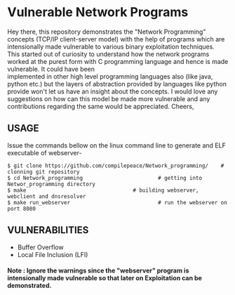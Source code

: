 # Vulnerable Network Programs
 
  Hey there, this repository demonstrates the "Network Programming" concepts (TCP/IP client-server model) with the help of programs
  which are intensionally made vulnerable to various binary exploitation techniques. This started out of curiosity to understand how
  the network programs worked at the purest form with C programming language and hence is made vulnerable. It could have been  
  implemented in other high level programming languages also (like java, python etc.) but the layers of abstraction provided by 
  languages like python provide won't let us have an insight about the concepts.
  I would love any suggestions on how can this model be made more vulnerable and any contributions regarding the same would be
  appreciated.
  Cheers,


## USAGE
Issue the commands bellow on the linux command line to generate and ELF executable of webserver-
	
```shell
$ git clone https://github.com/compilepeace/Network_programming/	# clonning git repository
$ cd Network_programming						# getting into Networ_programming directory
$ make									# building webserver, webclient and dnsresolver
$ make run_webserver 							# run the webserver on port 8080

```	

## VULNERABILITIES
 - Buffer Overflow
 - Local File Inclusion (LFI)


#### Note : Ignore the warnings since the "webserver" program is intensionally made vulnerable so that later on Exploitation can be demonstrated.


